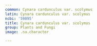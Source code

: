 ```yaml
---
common: Cynara cardunculus var. scolymus
latin: Cynara cardunculus var. scolymus
ncbi: '59895'
title: Cynara cardunculus var. scolymus
group: Plants and Fungi
image: .na.character

---
```

